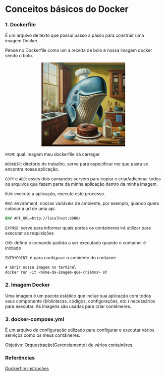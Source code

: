 # Conceitos básicos do Docker

### 1. Dockerfile

É um arquivo de texto que possui passo a passo para construir uma imagem Docker.

Pense no Dockerfile como um a receita de bolo e nossa imagem docker sendo o bolo.

<p align="center">
    <img height="270px" width="270px"
        src="/docs/images/cooking-image-docker.jpeg"
        alt="Whale Cooking"
    />
</p>

`FROM`: qual imagem meu dockerfile irá carregar

`WORKDIR`: diretório de trabalho, serve para especificar me que pasta se encontra nossa aplicação.

`COPY` e `ADD`: esses dois comandos servem para copiar e criar/adicionar todos os arquivos que fazem parte da minha aplicação dentro da minha imagem.

`RUN`: execute a aplicação, execute este processo.

`ENV`: enviroment, nossas variáveis de ambiente, por exemplo, quando quero colocar a url de uma api.

```dockerfile
ENV API_URL=http://localhost:8080/
```

`EXPOSE`: serve para informar quais portas os containeres irá utilizar para executar as requisições

`CMD`: define o comando padrão a ser executado quando o container é iniciado

`ENTRYPOINT`: é para configurar o ambiente do container

```shell
# abrir nossa imagem no terminal
docker run -it <nome-da-imagem-que-criamos> sh
```

### 2. Imagem Docker

Uma imagem é um pacote estático que inclue sua aplicação com todos seus componente (bibliotecas, códigos, configurações, etc.) necessários para executar. As imagens são usadas para criar contêineres.

### 3. docker-compose.yml

É um arquivo de configuração utilizado para configurar e executar vários
serviços como os meus contâineres.

Objetivo: Orquestração(Gerenciamento) de vários containêres.

### Referências

[Dockerfile instruções](https://docs.docker.com/reference/dockerfile/)